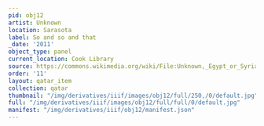 ```yaml
---
pid: obj12
artist: Unknown
location: Sarasota
label: So and so and that
_date: '2011'
object_type: panel
current_location: Cook Library
source: https://commons.wikimedia.org/wiki/File:Unknown,_Egypt_or_Syria,_14th_Century_-_Sulwan_Al-Muta%27a_-_Google_Art_Project.jpg
order: '11'
layout: qatar_item
collection: qatar
thumbnail: "/img/derivatives/iiif/images/obj12/full/250,/0/default.jpg"
full: "/img/derivatives/iiif/images/obj12/full/full/0/default.jpg"
manifest: "/img/derivatives/iiif/obj12/manifest.json"
---
```

